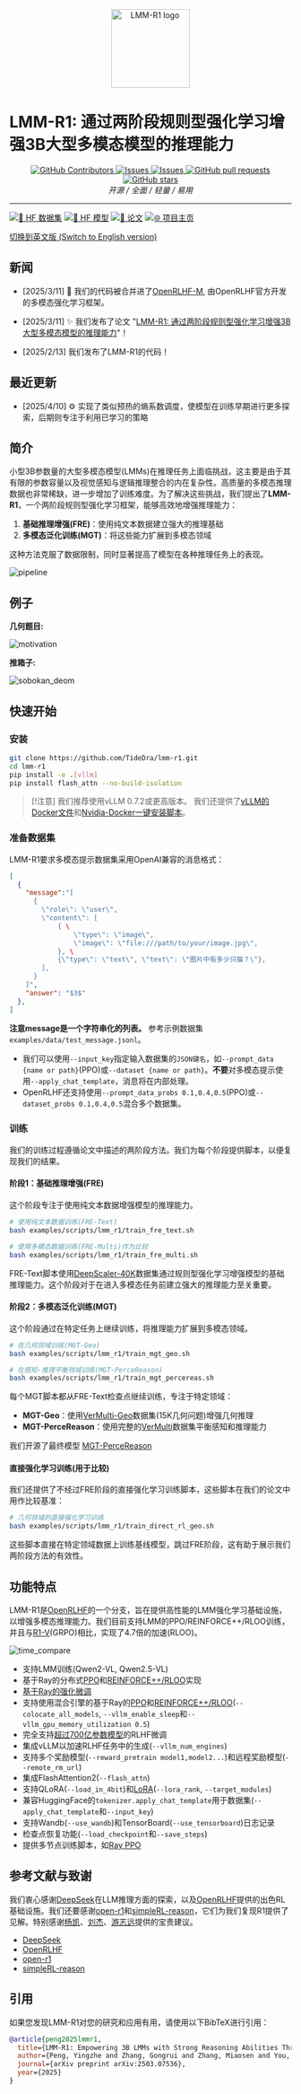<div align="center">
    <img alt="LMM-R1 logo" src="./docs/lmm-r1-logo-panda.png" style="height: 140px;" />
</div>

# LMM-R1: 通过两阶段规则型强化学习增强3B大型多模态模型的推理能力

<div align="center">
<p align="center">
      <a href="https://github.com/TideDra/lmm-r1/graphs/contributors">
        <img alt="GitHub Contributors" src="https://img.shields.io/github/contributors/TideDra/lmm-r1" />
      </a>
      <a href="https://github.com/TideDra/lmm-r1/issues">
        <img alt="Issues" src="https://img.shields.io/github/issues/TideDra/lmm-r1?color=0088ff" />
      </a>
      <a href="https://github.com/TideDra/lmm-r1/discussions">
        <img alt="Issues" src="https://img.shields.io/github/discussions/TideDra/lmm-r1?color=0088ff" />
      </a>
      <a href="https://github.com/TideDra/lmm-r1/pulls">
        <img alt="GitHub pull requests" src="https://img.shields.io/github/issues-pr/TideDra/lmm-r1?color=0088ff" />
      <a href="https://github.com/TideDra/lmm-r1/stargazers">
        <img alt="GitHub stars" src="https://img.shields.io/github/stars/TideDra/lmm-r1?color=ccf" />
      </a>
      <br>
      <em>开源 / 全面 / 轻量 / 易用</em>
    </p>
</p>
</div>

<hr>

[![🤗 HF 数据集](https://img.shields.io/badge/🤗-数据集-yellow)](https://huggingface.co/datasets/VLM-Reasoner/VerMulti) [![🤗 HF 模型](https://img.shields.io/badge/🤗-模型-blue)](https://huggingface.co/VLM-Reasoner/LMM-R1-MGT-PerceReason) [![📄 论文](https://img.shields.io/badge/📄-论文-green)](https://arxiv.org/pdf/2503.07536) [![🌐 项目主页](https://img.shields.io/badge/🌐-项目主页-purple)](https://tidedra.github.io/lmm-r1-project/)

[切换到英文版 (Switch to English version)](/README.md)

## 新闻
- [2025/3/11] 🚀 我们的代码被合并进了[OpenRLHF-M](https://github.com/OpenRLHF/OpenRLHF-M), 由OpenRLHF官方开发的多模态强化学习框架。
- [2025/3/11] ✨ 我们发布了论文 "[LMM-R1: 通过两阶段规则型强化学习增强3B大型多模态模型的推理能力](https://arxiv.org/pdf/2503.07536)"！

- [2025/2/13] 我们发布了LMM-R1的代码！

## 最近更新
- [2025/4/10] ⚙️ 实现了类似预热的熵系数调度，使模型在训练早期进行更多探索，后期则专注于利用已学习的策略

## 简介

小型3B参数量的大型多模态模型(LMMs)在推理任务上面临挑战，这主要是由于其有限的参数容量以及视觉感知与逻辑推理整合的内在复杂性。高质量的多模态推理数据也非常稀缺，进一步增加了训练难度。为了解决这些挑战，我们提出了**LMM-R1**，一个两阶段规则型强化学习框架，能够高效地增强推理能力：

1. **基础推理增强(FRE)**：使用纯文本数据建立强大的推理基础
2. **多模态泛化训练(MGT)**：将这些能力扩展到多模态领域

这种方法克服了数据限制，同时显著提高了模型在各种推理任务上的表现。

![pipeline](./docs/model.jpg)

## 例子
**几何题目:**

![motivation](./docs/motivation.png)

**推箱子:**

![sobokan_deom](./docs/sokoban_demo.gif)
 
## 快速开始

### 安装

```bash
git clone https://github.com/TideDra/lmm-r1.git
cd lmm-r1
pip install -e .[vllm]
pip install flash_attn --no-build-isolation
```

> [!注意]
>我们推荐使用vLLM 0.7.2或更高版本。
>我们还提供了[vLLM的Docker文件](./dockerfile/)和[Nvidia-Docker一键安装脚本](./examples/scripts/nvidia_docker_install.sh)。

### 准备数据集

LMM-R1要求多模态提示数据集采用OpenAI兼容的消息格式：
```json
[
  {
    "message":"[
      {
        \"role\": \"user\",
        \"content\": [
            { \
                \"type\": \"image\",
                \"image\": \"file:///path/to/your/image.jpg\",
            }, \
            {\"type\": \"text\", \"text\": \"图片中有多少只猫？\"},
        ],
      }
    ]",
    "answer": "$3$"
  },
]
```
**注意message是一个字符串化的列表。**
参考示例数据集`examples/data/test_message.jsonl`。

- 我们可以使用`--input_key`指定输入数据集的`JSON键名`，如`--prompt_data {name or path}`(PPO)或`--dataset {name or path}`。**不要**对多模态提示使用`--apply_chat_template`，消息将在内部处理。
- OpenRLHF还支持使用`--prompt_data_probs 0.1,0.4,0.5`(PPO)或`--dataset_probs 0.1,0.4,0.5`混合多个数据集。

### 训练

我们的训练过程遵循论文中描述的两阶段方法。我们为每个阶段提供脚本，以便复现我们的结果。

#### 阶段1：基础推理增强(FRE)

这个阶段专注于使用纯文本数据增强模型的推理能力。

```bash
# 使用纯文本数据训练(FRE-Text)
bash examples/scripts/lmm_r1/train_fre_text.sh

# 使用多模态数据训练(FRE-Multi)作为比较
bash examples/scripts/lmm_r1/train_fre_multi.sh
```

FRE-Text脚本使用[DeepScaler-40K](https://huggingface.co/datasets/VLM-Reasoner/deepscaler)数据集通过规则型强化学习增强模型的基础推理能力。这个阶段对于在进入多模态任务前建立强大的推理能力至关重要。

#### 阶段2：多模态泛化训练(MGT)

这个阶段通过在特定任务上继续训练，将推理能力扩展到多模态领域。

```bash
# 在几何领域训练(MGT-Geo)
bash examples/scripts/lmm_r1/train_mgt_geo.sh

# 在感知-推理平衡领域训练(MGT-PerceReason)
bash examples/scripts/lmm_r1/train_mgt_percereas.sh
```

每个MGT脚本都从FRE-Text检查点继续训练，专注于特定领域：
- **MGT-Geo**：使用[VerMulti-Geo]((https://huggingface.co/datasets/VLM-Reasoner/VerMulti))数据集(15K几何问题)增强几何推理
- **MGT-PerceReason**：使用完整的[VerMulti](https://huggingface.co/datasets/VLM-Reasoner/VerMulti)数据集平衡感知和推理能力

我们开源了最终模型 [MGT-PerceReason](https://huggingface.co/VLM-Reasoner/LMM-R1-MGT-PerceReason)

#### 直接强化学习训练(用于比较)

我们还提供了不经过FRE阶段的直接强化学习训练脚本，这些脚本在我们的论文中用作比较基准：

```bash
# 几何领域的直接强化学习训练
bash examples/scripts/lmm_r1/train_direct_rl_geo.sh
```

这些脚本直接在特定领域数据上训练基线模型，跳过FRE阶段，这有助于展示我们两阶段方法的有效性。

## 功能特点

LMM-R1是[OpenRLHF](https://github.com/OpenRLHF/OpenRLHF)的一个分支，旨在提供高性能的LMM强化学习基础设施，以增强多模态推理能力。我们目前支持LMM的PPO/REINFORCE++/RLOO训练，并且与[R1-V](https://github.com/Deep-Agent/R1-V)(GRPO)相比，实现了4.7倍的加速(RLOO)。

![time_compare](./docs/time_compare.jpg)

- 支持LMM训练(Qwen2-VL, Qwen2.5-VL)
- 基于Ray的分布式[PPO](./examples/scripts/train_ppo_llama_ray.sh)和[REINFORCE++/RLOO](./examples/scripts/train_reinforce_llama_ray.sh)实现
- [基于Ray的强化微调](./examples/scripts/train_ppo_llama_with_reward_fn.sh)
- 支持使用混合引擎的基于Ray的[PPO](./examples/scripts/train_ppo_llama_ray_hybrid_engine.sh)和[REINFORCE++/RLOO](./examples/scripts/train_reinforce_llama_ray_hybrid_engine.sh)(`--colocate_all_models`, `--vllm_enable_sleep`和`--vllm_gpu_memory_utilization 0.5`)
- 完全支持[超过700亿参数模型](./examples/scripts/train_ppo_llama_ray_70b.sh)的RLHF微调
- 集成vLLM以加速RLHF任务中的生成(`--vllm_num_engines`)
- 支持多个奖励模型(`--reward_pretrain model1,model2...`)和远程奖励模型(`--remote_rm_url`)
- 集成FlashAttention2(`--flash_attn`)
- 支持QLoRA(`--load_in_4bit`)和[LoRA](./examples/scripts/train_sft_mixtral_lora.sh)(`--lora_rank`, `--target_modules`)
- 兼容HuggingFace的`tokenizer.apply_chat_template`用于数据集(`--apply_chat_template`和`--input_key`)
- 支持Wandb(`--use_wandb`)和TensorBoard(`--use_tensorboard`)日志记录
- 检查点恢复功能(`--load_checkpoint`和`--save_steps`)
- 提供多节点训练脚本，如[Ray PPO](./examples/scripts/train_ppo_llama_ray_slurm.sh)

## 参考文献与致谢
我们衷心感谢[DeepSeek](https://github.com/deepseek-ai/DeepSeek-R1)在LLM推理方面的探索，以及[OpenRLHF](https://github.com/OpenRLHF/OpenRLHF)提供的出色RL基础设施。我们还要感谢[open-r1](https://github.com/huggingface/open-r1)和[simpleRL-reason](https://github.com/hkust-nlp/simpleRL-reason)，它们为我们复现R1提供了见解。特别感谢[杨凯](https://github.com/yangkai798)、[刘杰](https://jieliu.site/)、[游志远](https://zhiyuanyou.github.io/)提供的宝贵建议。

- [DeepSeek](https://github.com/deepseek-ai/DeepSeek-R1) 
- [OpenRLHF](https://github.com/OpenRLHF/OpenRLHF)
- [open-r1](https://github.com/huggingface/open-r1)
- [simpleRL-reason](https://github.com/hkust-nlp/simpleRL-reason)

## 引用
如果您发现LMM-R1对您的研究和应用有用，请使用以下BibTeX进行引用：

```bib
@article{peng2025lmmr1,
  title={LMM-R1: Empowering 3B LMMs with Strong Reasoning Abilities Through Two-Stage Rule-Based RL},
  author={Peng, Yingzhe and Zhang, Gongrui and Zhang, Miaosen and You, Zhiyuan and Liu, Jie and Zhu, Qipeng and Yang, Kai and Xu, Xingzhong and Geng, Xin and Yang, Xu},
  journal={arXiv preprint arXiv:2503.07536},
  year={2025}
}
```